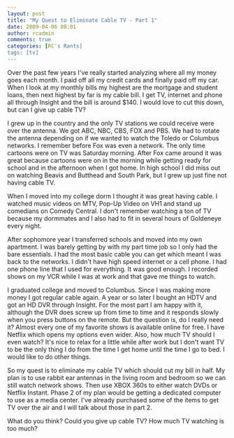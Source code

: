 ```yaml
---
layout: post
title: "My Quest to Eliminate Cable TV - Part 1"
date: 2009-04-06 08:01
author: rcadmin
comments: true
categories: [RC's Rants]
tags: [tv]
---
```

Over the past few years I've really started analyzing where all my money goes each month. I paid off all my credit cards and finally paid off my car. When I look at my monthly bills my highest are the mortgage and student loans, then next highest by far is my cable bill. I get TV, internet and phone all through Insight and the bill is around $140. I would love to cut this down, but can I give up cable TV?

I grew up in the country and the only TV stations we could receive were over the antenna. We got ABC, NBC, CBS, FOX and PBS. We had to rotate the antenna depending on if we wanted to watch the Toledo or Columbus networks. I remember before Fox was even a network. The only time cartoons were on TV was Saturday morning. After Fox came around it was great because cartoons were on in the morning while getting ready for school and in the afternoon when I got home. In high school I did miss out on watching Beavis and Butthead and South Park, but I grew up just fine not having cable TV.

When I moved into my college dorm I thought it was great having cable. I watched music videos on MTV, Pop-Up Video on VH1 and stand up comedians on Comedy Central. I don't remember watching a ton of TV because my dormmates and I also had to fit in several hours of Goldeneye every night. 

After sophomore year I transferred schools and moved into my own apartment. I was barely getting by with my part time job so I only had the bare essentials. I had the most basic cable you can get which meant I was back to the networks. I didn't have high speed internet or a cell phone. I had one phone line that I used for everything. It was good enough. I recorded shows on my VCR while I was at work and that gave me things to watch.

I graduated college and moved to Columbus. Since I was making more money I got regular cable again. A year or so later I bought an HDTV and got an HD DVR through Insight. For the most part I am happy with it, although the DVR does screw up from time to time and it responds slowly when you press buttons on the remote. But the question is, do I really need it? Almost every one of my favorite shows is available online for free. I have Netflix which opens my options even wider. Also, how much TV should I even watch? It's nice to relax for a little while after work but I don't want TV to be the only thing I do from the time I get home until the time I go to bed. I would like to do other things. 

So my quest is to eliminate my cable TV which should cut my bill in half. My plan is to use rabbit ear antennas in the living room and bedroom so we can still watch network shows. Then use XBOX 360s to either watch DVDs or Netflix Instant. Phase 2 of my plan would be getting a dedicated computer to use as a media center. I've already purchased some of the items to get TV over the air and I will talk about those in part 2.

What do you think? Could you give up cable TV? How much TV watching is too much?
